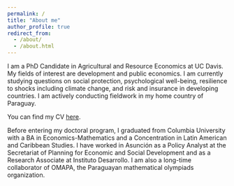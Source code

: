 ```yaml
---
permalink: /
title: "About me"
author_profile: true
redirect_from: 
  - /about/
  - /about.html
---
```


I am a PhD Candidate in Agricultural and Resource Economics at UC Davis. My fields of interest are development and public economics. I am currently studying questions on social protection, psychological well-being, resilience to shocks including climate change, and risk and insurance in developing countries. I am actively conducting fieldwork in my home country of Paraguay. 

You can find my CV [here](https://www.dropbox.com/scl/fi/hplikq48vlx8b9o2w0jjx/Sugastti_CV_0824.pdf?rlkey=9secnov1pmxq0ej0dnntborm4&st=pv6e9act&dl=0).

Before entering my doctoral program, I graduated from Columbia University with a BA in Economics-Mathematics and a Concentration in Latin American and Caribbean Studies. I have worked in Asunción as a Policy Analyst at the Secretariat of Planning for Economic and Social Development and as a Research Associate at Instituto Desarrollo. I am also a long-time collaborator of OMAPA, the Paraguayan mathematical olympiads organization.
